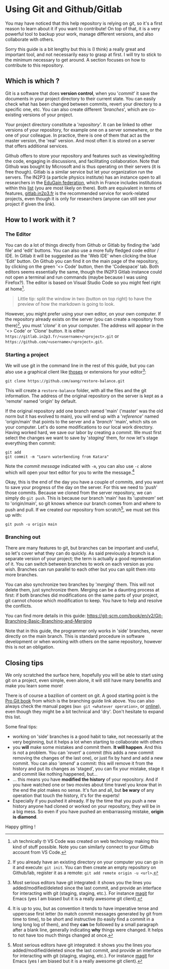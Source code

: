 # Using Git and Github/Gitlab

You may have noticed that this help repository is relying on git, so it's a first reason to learn about it if you want to contribute!
On top of that, it is a very powerful tool to backup your work, manage different versions, and also collaborate with others.

Sorry this guide is a bit lengthy but this is (I think) a really great and important tool, and not necessarily easy to grasp at first.
I will try to stick to the minimum necessary to get around. A section focuses on how to contribute to this repository.

## Which is which ?

Git is a software that does **version control**, when you '*commit*' it save the documents in your project directory to their current state.
You can easily check what has been changed between commits, revert your directory to a specific one, etc.
You can also create different '*branches*', which are co-existing versions of your project.

Your project directory constitute a '*repository*'. It can be linked to other versions of your repository, for example one on a server somewhere, or the one of your colleague.
In practice, there is one of them that act as the master version, the 'real' version. And most often it is stored on a server that offers additional services.

Github offers to store your repository and features such as viewing/editing the code, engaging in discussions, and facilitating collaboration.
Note that Github was bought by Microsoft and is thus operating on their servers (it is free though).
Gitlab is a similar service but let your organization run the servers. The IN2P3 (a particle physics institute) has an instance open to all researchers in the [EduGain federation](https://technical.edugain.org/status), which in France includes institutions within this [list](https://services.renater.fr/federation/introduction/la-federation-education-recherche/fer-idps) (you are most likely on there).
Both are equivalent in terms of features, [gitlab.in2p3.fr](https://gitlab.in2p3.fr) is the recommended service for work-related projects, even though it is only for researchers (anyone can still see your project if given the link).

## How to I work with it ?

### The Editor

You can do a lot of things directly from Github or Gitlab by finding the 'add file' and 'edit' buttons. You can also use a more fully fledged code editor / IDE. In Gitlab it will be suggested as the 'Web IDE' when clicking the blue 'Edit' button. On Github you can find it on the main page of the repository, by clicking on the green '<> Code' button, then the 'Codespace' tab.
Both editors seems essentially the same, though the IN2P3 Gitlab instance could not open a terminal and run commands (maybe because I was using Firefox?).
The editor is based on Visual Studio Code so you might feel right at home[^1].

> Little tip: split the window in two (button on top right) to have the preview of how the markdown is going to look.

However, you might prefer using your own editor, on your own computer.
If the repository already exists on the server (you can create a repository from there)[^2], you must '*clone*' it on your computer.
The address will appear in the '<> Code' or 'Clone' button. It is either `https://gitlab.in2p3.fr/<username>/<project>.git` or `https://github.com/<username>/<project>.git`.

[^1]: uh technically 🤓 VS Code was created on web technology making this kind of stuff possible. Note you can similarly connect to your Github account from VS Code.

[^2]: If you already have an existing directory on your computer you can go in it and execute:
      `git init`. You can then create an empty repository on Github/lab, register it as a remote:
      `git add remote origin -u <url>`.


### Starting a project

We will use git in the command line in the rest of this guide, but you can also use a graphical client like [thoses](https://git-scm.com/downloads/guis) or extensions for your editor[^3]:
``` shell
git clone https://github.com/aang/restore-balance.git
```
This will create a `restore-balance` folder, with all the files and the git information.
The address of the original repository on the server is kept as a 'remote' named 'origin' by default.

If the original repository add one branch named 'main' ('master' was the old norm but it has evolved to main), you will end up with a '*reference*' named 'origin/main' that points to the server and a '*branch*' 'main', which sits on your computer.
Let's do some modifications to our local work directory. Having worked hard, we save our labor by creating a *commit*. We must first select the changes we want to save by '*staging*' them, for now let's stage everything then commit:
``` shell
git add
git commit -m "Learn waterbending from Katara"
```
Note the *commit message* indicated with `-m`, you can also use `-c` alone which will open your text editor for you to write the message.[^4]

Okay, this is the end of the day you have a couple of commits, and you want to save your progress of the day on the server. For this we need to '*push*' those commits.
Because we cloned from the server repository, we can simply do `git push`.
This is because our branch 'main' has its '*upstream*' set to 'origin/main', so git knows whence our branch comes from and where to push and pull.
If we created our repository from scratch[^3], we must set this up with:
``` shell
git push -u origin main
```

[^3]: Most serious editors have git integrated: it shows you the lines you
    added/modified/deleted since the last commit, and provide an interface for
    interacting with git (staging, staging, etc.). For instance
    [magit](https://magit.vc/) for Emacs (yes I am biased but it is a really
    awesome git client).

[^4]: It is up to you, but as convention it tends to have imperative tense and uppercase
    first letter (to match commit messages generated by git from time to time), to be
    short and instructive (to easily find a commit in a long long log of them), and they
    **can** be followed by a small paragraph after a blank line, generally indicating
    **why** things were changed. It helps to not have too much things changed at once.

### Branching out

There are many features to git, but branches can be important and useful, so let's cover what they can do quickly.
As said previously a branch is a separate version of your project; the term is actually a good representation of it.
You can switch between branches to work on each version as you wish.
Branches can run parallel to each other but you can split them into more branches.

You can also synchronize two branches by '*merging*' them. This will not delete them, just synchronize them.
Merging can be a daunting process at first: if both branches did modifications on the same parts of your project, git cannot choose which modification to keep. You have to help and resolve the conflicts.

You can find more details in this guide: https://git-scm.com/book/en/v2/Git-Branching-Basic-Branching-and-Merging

Note that in this guide, the programmer only works in 'side' branches, never directly on the main branch.
This is standard procedure in software development or when working with others on the same repository, however this is not an obligation.
## Closing tips 

We only scratched the surface here, hopefully you will be able to start using git on a project, even simple, even alone, it will still have many benefits and make you learn some more!

There is of course a bazilion of content on git. A good starting point is the [Pro Git book](https://git-scm.com/book/en/v2) from which is the branching guide link above.
You can also always check the manual pages (`man git <whatever operation>`, or [online](https://git-scm.com/doc)), even though they might be a bit technical and 'dry'.
Don't hesitate to expand this list.

Some final tips:
- working on 'side' branches is a good habit to take, not necessarily at the very beginning, but it helps a lot when starting to collaborate with others
- you **will** make some mistakes and commit them. **It will happen**. And this is not a problem. You can '*revert*' a commit (this adds a new commit removing the changes of the last one), or just fix by hand and add a new commit.
  You can also '*amend*' a commit: this will remove it from the history and put its changes as 'staged', you can fix your mistake, stage it and commit like nothing happened, but...
- ... this means you have **modified the history** of your repository. And if you have watched one or two movies about time travel you know that in the end the plot makes no sense. It's fun and all, but **be wary** of any operation that touch the history, it's for the experts!
- Especially if you pushed it already. If by the time that you push a new history anyone had cloned or worked on your repository, they will be in a big mess. So even if you have pushed an embarrassing mistake, **origin is diamond**.

Happy gitting !
